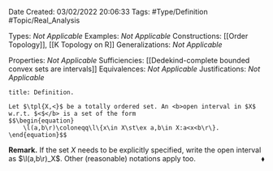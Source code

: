 <div class="topSpace"></div>

Date Created: 03/02/2022 20:06:33
Tags: #Type/Definition #Topic/Real_Analysis

Types: <i>Not Applicable</i>
Examples: <i>Not Applicable</i>
Constructions: [[Order Topology]], [[K Topology on R]]
Generalizations: <i>Not Applicable</i>

Properties: <i>Not Applicable</i>
Sufficiencies: [[Dedekind-complete bounded convex sets are intervals]]
Equivalences: <i>Not Applicable</i>
Justifications: <i>Not Applicable</i>

``` ad-Definition
title: Definition.

Let $\tpl{X,<}$ be a totally ordered set. An <b>open interval in $X$ w.r.t. $<$</b> is a set of the form
$$\begin{equation}
    \l(a,b\r)\coloneqq\l\{x\in X\st\ex a,b\in X:a<x<b\r\}.
\end{equation}$$

```

<b>Remark.</b> If the set $X$ needs to be explicitly specified, write the open interval as $\l(a,b\r)_X$. Other (reasonable) notations apply too.<span style="float:right;">$\blacklozenge$</span>
